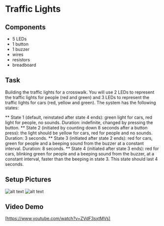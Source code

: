 # Traffic Lights #

## Components 

* 5 LEDs
* 1 button
* 1 buzzer
* wires
* resistors
* breadboard

## Task

Building the traffic lights for a crosswalk. You will use 2 LEDs to represent the traffic lights for people (red and green) and 3 LEDs to represent the traffic lights for cars (red, yellow and green). The system has the following states:

** State 1 (default, reinstated after state 4 ends): green light for cars, red light for people, no sounds. Duration: indefinite, changed by pressing the button.
** State 2 (initiated by counting down 8 seconds after a button press): the light should be yellow for cars, red for people and no sounds. Duration: 3 seconds.
** State 3 (initiated after state 2 ends): red for cars, green for people and a beeping sound from the buzzer at a constant interval. Duration: 8 seconds.
** State 4 (initiated after state 3 ends): red for cars, blinking green for people and a beeping sound from the buzzer, at a constant interval, faster than the beeping in state 3. This state should last 4 seconds.

## Setup Pictures
![alt text](https://github.com/ralucsandu/IntroductionToRobotics/blob/main/Homework2/setup-picture1.jpg?raw=true)
![alt text](https://github.com/ralucsandu/IntroductionToRobotics/blob/main/Homework2/setup-picture2.jpg?raw=true)

## Video Demo
[https://www.youtube.com/watch?v=ZVdF3sxtMVs]
